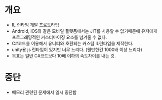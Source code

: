 # 개요

- IL 런타임 개발 프로토타입
- Android, iOS와 같은 모바일 플랫폼에서는 JIT를 사용할 수 없기때문에 유저에게 프로그래밍적인 커스터마이징 요소를 넘겨줄 수 없다.
- C#코드를 이용해서 유니티와 호환되는 커스텀 IL런타임을 제작한다.
- unity용 js 런타임이 있지만 너무 느리다. (웬만한건 1000배 이상 느리다)
- 목표는 일반 C#코드보다 10배 이하의 속도차이를 내는 것.

# 중단

- 메모리 관련된 문제에서 일시 중단함
